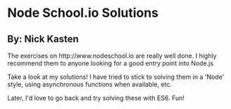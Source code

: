 # Node School.io Solutions
## By: Nick Kasten

<p>The exercises on http://www.nodeschool.io are really well done. I highly recommend them to anyone looking for a good entry point into Node.js</p>

<p>Take a look at my solutions! I have tried to stick to solving them in a 'Node' style, using asynchronous functions when available, etc.</p>

<p>Later, I'd love to go back and try solving these with ES6. Fun!</p>
